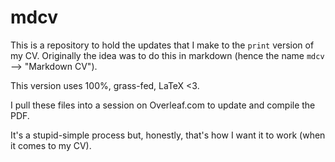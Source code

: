 # mdcv 

This is a repository to hold the updates that I make to the `print` version of my CV. Originally the idea was to do this in markdown (hence the name `mdcv` --> "Markdown CV"). 

This version uses 100%, grass-fed, LaTeX <3.

I pull these files into a session on Overleaf.com to update and compile the PDF. 

It's a stupid-simple process but, honestly, that's how I want it to work (when it comes to my CV).
